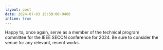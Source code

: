 ```yaml
---
layout: post
date: 2024-07-03 15:59:00-0400
inline: true
---
```


Happy to, once again, serve as a member of the technical program committee for the IEEE SECON conference for 2024. 
Be sure to consider the venue for any relevant, recent works.
